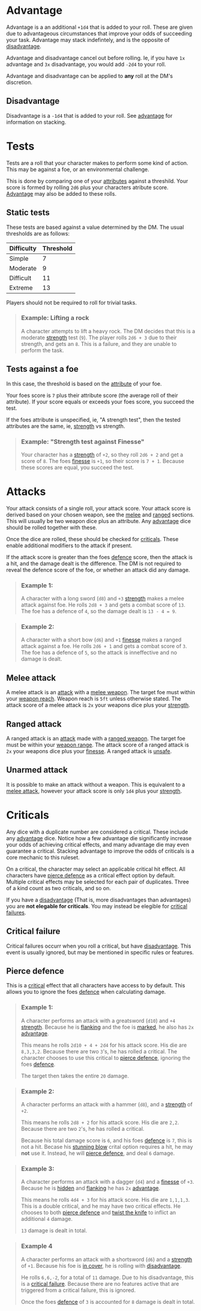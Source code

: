 # Advantage

Advantage is a an additional `+1d4` that is added to your roll. These are given due to advantageous circumstances that improve your odds of succeeding your task. Advantage may stack indefintely, and is the opposite of [disadvantage](#disadvantage).

Advantage and disadvantage cancel out before rolling. Ie, if you have `1x` advantage and `3x` disadvantage, you would add `-2d4` to your roll.

Advantage and disadvantage can be applied to **any** roll at the DM's discretion.

## Disadvantage

Disadvantage is a `-1d4` that is added to your roll. See [advantage](#advantage) for information on stacking.

# Tests
Tests are a roll that your character makes to perform some kind of action. This may be against a foe, or an environmental challenge.

This is done by comparing one of your [attributes](stats.md#attributes) against a threshild. Your score is formed by rolling `2d6` plus your characters atribute score. [Advantage](#advantage) may also be added to these rolls.

## Static tests

These tests are based against a value determined by the DM.
The usual thresholds are as follows:

| Difficulty | Threshold |
|------------|-----------|
| Simple     |  7        |
| Moderate   |  9        |
| Difficult  |  11       |
| Extreme    |  13       |

Players should not be required to roll for trivial tasks.

> ### Example: Lifting a rock
> A character attempts to lift a heavy rock. The DM decides that this is a moderate [strength](stats.md#strength) test (`9`). The player rolls `2d6 + 3` due to their strength, and gets an `8`. This is a failure, and they are unable to perform the task.

## Tests against a foe

In this case, the threshold is based on the [attribute](stats.md#attributes) of your foe.

Your foes score is `7` plus their attribute score (the average roll of their attribute). If your score equals or exceeds your foes score, you succeed the test. 

If the foes attribute is unspecified, ie, "A strength test", then the tested attributes are the same, ie, [strength](stats.md#strength) vs strength.

> ### Example: "Strength test against Finesse"
> Your character has a [strength](stats.md#strength) of `+2`, so they roll `2d6 + 2` and get a score of `8`. The foes [finesse](stats.md#finesse) is `+1`, so their score is `7 + 1`. Because these scores are equal, you succeed the test.

# Attacks

Your attack consists of a single roll, your attack score. Your attack score is derived based on your chosen weapon, see the [melee](#melee-attack) and [ranged](#ranged-attack) sections. This will usually be two weapon dice plus an attribute. Any [advantage](#advantage) dice should be rolled together with these.

Once the dice are rolled, these should be checked for [criticals](#criticals). These enable additional modifiers to the attack if present.

If the attack score is greater than the foes [defence](stats.md#defence) score, then the attack is a hit, and the damage dealt is the difference. The DM is not required to reveal the defence score of the foe, or whether an attack did any damage.

> ### Example 1:
> A character with a long sword (`d8`) and `+3` [strength](stats.md#strength) makes a melee attack against foe. He rolls `2d8 + 3` and gets a combat score of `13`. The foe has a defence of `4`, so the damage dealt is `13 - 4 = 9`.

> ### Example 2:
> A character with a short bow (`d6`) and `+1` [finesse](stats.md#finesse) makes a ranged attack against a foe. He rolls `2d6 + 1` and gets a combat score of `3`. The foe has a defence of `5`, so the attack is inneffective and no damage is dealt.

## Melee attack

A melee attack is an [attack](#attacks) with a [melee weapon](weapons.md#melee-weapons). The target foe must within your [weapon reach](weapons.md#range). Weapon reach is `5ft` unless otherwise stated. The attack score of a melee attack is `2x` your weapons dice plus your [strength](stats.md#strength).

## Ranged attack

A ranged attack is an [attack](#attacks) made with a [ranged weapon](weapons.md#ranged-weapons). The target foe must be within your [weapon range](weapons.md#range). The attack score of a ranged attack is `2x` your weapons dice plus your [finesse](stats.md#finesse). A ranged attack is [unsafe](actions.md#unsafe-action).

## Unarmed attack

It is possible to make an attack without a weapon. This is equivalent to a [melee attack](#melee-attack), however your attack score is only `1d4` plus your [strength](stats.md#strength).


# Criticals

Any dice with a duplicate number are considered a critical. These include any [advantage](#advantage) dice. Notice how a few advantage die significantly increase your odds of achieving critical effects, and many advantage die may even guarantee a critical. Stacking advantage to improve the odds of criticals is a core mechanic to this ruleset.

On a critical, the character may select an applicable critical hit effect. All characters have [pierce defence](#pierce-defence) as a critical effect option by default. Multiple critical effects may be selected for each pair of duplicates. Three of a kind count as two criticals, and so on.

If you have a [disadvantage](#disadvantage) (That is, more disadvantages than advantages) you are **not elegable for criticals**. You may instead be elegible for [critical failures](#critical-failure).

## Critical failure

Critical failures occurr when you roll a critical, but have [disadvantage](#disadvantage). This event is usually ignored, but may be mentioned in specific rules or features.

## Pierce defence

This is a [critical](#criticals) effect that all characters have access to by default. This allows you to ignore the foes [defence](stats.md#defence) when calculating damage.

> ### Example 1:
>
> A character performs an attack with a greatsword (`d10`) and `+4` [strength](stats.md#strength). Because he is [flanking](statuses.md#flanking) and the foe is [marked](statuses.md#marked), he also has `2x` [advantage](#advantage).
>
> This means he rolls `2d10 + 4 + 2d4` for his attack score. His die are `8,3,3,2`. Because there are two `3`'s, he has rolled a critical. The character chooses to use this critical to [pierce defence](#pierce-defence), ignoring the foes [defence](stats.md#defence).
>
> The target then takes the entire `20` damage.

> ### Example 2:
>
> A character performs an attack with a hammer (`d8`), and a [strength](stats.md#strength) of `+2`.
>
> This means he rolls `2d8 + 2` for his attack score. His die are `2,2`. Because there are two `2`'s, he has rolled a critical.
>
> Because his total damage score is `6`, and his foes [defence](stats.md#defence) is `7`, this is not a hit. Becase his [stunning blow](feats/weapons.md#bludgeoner) crital option requires a hit, he may **not** use it. Instead, he will [pierce defence](#pierce-defence), and deal `6` damage.

> ### Example 3:
>
> A character performs an attack with a dagger (`d4`) and a [finesse](stats.md#finesse) of `+3`. Because he is [hidden](statuses.md#hidden) and [flanking](statuses.md#flanking) he has `2x` [advantage](#advantage).
>
> This means he rolls `4d4 + 3` for his attack score. His die are `1,1,1,3`. This is a double critical, and he may have two critical effects. He chooses to both [pierce defence](#pierce-defence) and [twist the knife](feats/rogue.md#skulker) to inflict an additional `4` damage.
>
> `13` damage is dealt in total.

> ### Example 4
>
> A character performs an attack with a shortsword (`d6`) and a [strength](stats.md#strength) of `+1`. Because his foe is [in cover](statuses.md#in-cover), he is rolling with [disadvantage](#disadvantage).
>
> He rolls `6,6,-2`, for a total of `11` damage. Due to his disadvantage, this is a [critical failure](#critical-failure). Because there are no features active that are triggered from a critical failure, this is ignored.
>
> Once the foes [defence](stats.md#defence) of `3` is accounted for `8` damage is dealt in total.

